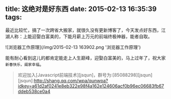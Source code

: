 title: 这绝对是好东西
date: 2015-02-13 16:35:39
tags:
---
最近比较忙，搞了一次跨省大搬家，就很久没有更新博客了，今天发点好东西，江湖人称：上能迎娶白富美的，下能月薪上万元的前端终极神器，能者自取。
<!-- more -->

![浏览器工作原理](/img/2015-02-13 163902.png '浏览器工作原理')

能有耐心看到这儿的都肯定能走上人生巅峰，迎娶白富美的，马上过年了，祝大家`新春快乐，阖家幸福`。


> 欢迎加入[Javascript前端技术][jsqun]，群号为:[85088298][jsqun]
[jsqun]:http://shang.qq.com/wpa/qunwpa?idkey=a61d2af0241e8eb322e98f4a162e124606acf0b96ec06683fb67ddeb538ce0a4